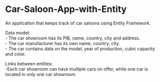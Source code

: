 # Car-Saloon-App-with-Entity


An application that keeps track of car saloons using Entity Framework.   

  Data model:  
     - The car showroom has its PIB, name, country, city and address.  
     - The car manufacturer has its own name, country, city.  
     - The car contains data on the model, year of production, cubic capacity and color.    

Links between entities:  
-Each car showroom can have multiple cars on offer, while one car is located in only one car showroom.  
